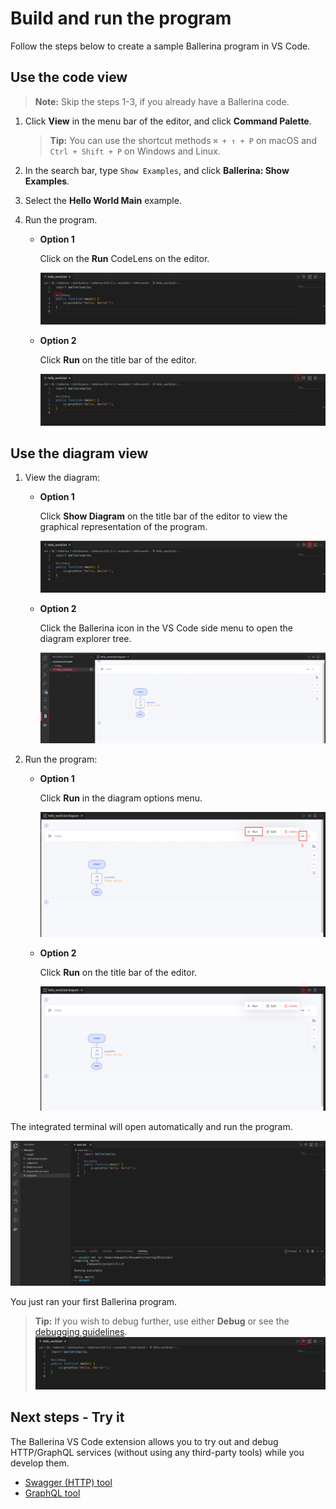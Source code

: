 # Build and run the program

Follow the steps below to create a sample Ballerina program in VS Code. 

## Use the code view

>**Note:** Skip the steps 1-3, if you already have a Ballerina code.
  
1. Click **View** in the menu bar of the editor, and click **Command Palette**.

    >**Tip:** You can use the shortcut methods `⌘ + ↑ + P` on macOS and `Ctrl + Shift + P` on Windows and Linux.

2. In the search bar, type `Show Examples`, and click **Ballerina: Show Examples**.

3. Select the **Hello World Main** example.

4. Run the program.

    - **Option 1**
      
        Click on the **Run** CodeLens on the editor. 
      
        ![Run codeLense](../img/run-code-lense.png?raw=true)

    - **Option 2**
    
        Click **Run** on the title bar of the editor.
      
        ![Run button](../img/run-button.png?raw=true)

## Use the diagram view
  
1. View the diagram:

    - **Option 1**

        Click **Show Diagram** on the title bar of the editor to view the graphical representation of the program.
        
        ![Show diagram](../img/show-diagram-button.png?raw=true)

    - **Option 2**

        Click the Ballerina icon in the VS Code side menu to open the diagram explorer tree.
        
        ![Diagram explorer](../img/diagram-explorer.png?raw=true)

2. Run the program:

    - **Option 1**

        Click **Run** in the diagram options menu.

        ![Run diagram button](../img/run-diagram-button.png?raw=true)

    - **Option 2**
    
        Click **Run** on the title bar of the editor.

        ![Header button](../img/run-diagram-header-button.png?raw=true)

The integrated terminal will open automatically and run the program.

![Run output](../img/run-output.png?raw=true)

You just ran your first Ballerina program.

>**Tip:** If you wish to debug further, use either **Debug** or see the [debugging guidelines](../../debug.md).
![Debug button](../img/debug-button.png?raw=true)

## Next steps - Try it

The Ballerina VS Code extension allows you to try out and debug HTTP/GraphQL services (without using any third-party tools) while you develop them. 

* [Swagger (HTTP) tool](tryit-tools/swagger-tool.md)
* [GraphQL tool](tryit-tools/graphql-tool.md)
